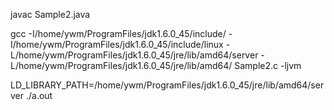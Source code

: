 javac Sample2.java 

gcc     -I/home/ywm/ProgramFiles/jdk1.6.0_45/include/ -I/home/ywm/ProgramFiles/jdk1.6.0_45/include/linux -L/home/ywm/ProgramFiles/jdk1.6.0_45/jre/lib/amd64/server    -L/home/ywm/ProgramFiles/jdk1.6.0_45/jre/lib/amd64/  Sample2.c -ljvm

LD_LIBRARY_PATH=/home/ywm/ProgramFiles/jdk1.6.0_45/jre/lib/amd64/server ./a.out 


